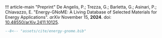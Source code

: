 !!! article-main "Preprint"
    De Angelis, P.; Trezza, G.; Barletta, G.; Asinari, P.; Chiavazzo, E. "Energy-GNoME: A Living Database of Selected Materials for Energy Applications". *arXiv* November 15, **2024**. doi: [10.48550/arXiv.2411.10125](https://doi.org/10.48550/arXiv.2411.10125).

``` bibtex title="energy-gnome.bib"
--8<-- "assets/cite/energy-gnome.bib"
```
